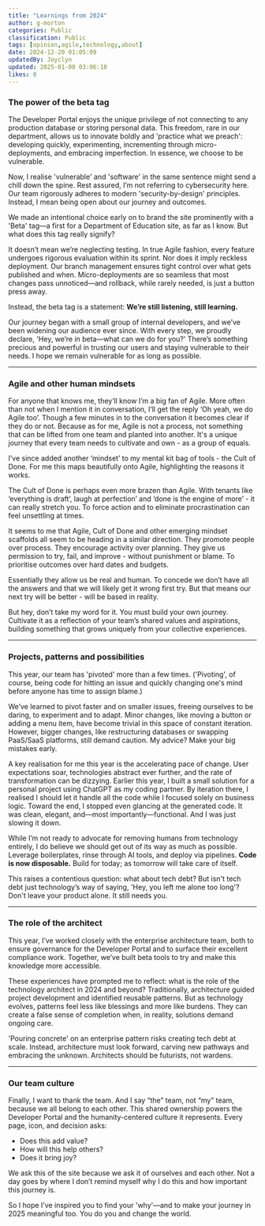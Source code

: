 ```yaml
---
title: "Learnings from 2024"
author: g-morton
categories: Public
classification: Public
tags: [opinion,agile,technology,about]
date: 2024-12-20 01:05:09 
updatedBy: Joyclyn
updated: 2025-01-08 03:06:18 
likes: 0
---
```


### The power of the beta tag

The Developer Portal enjoys the unique privilege of not connecting to any production database or storing personal data. This freedom, rare in our department, allows us to innovate boldly and 'practice what we preach': developing quickly, experimenting, incrementing through micro-deployments, and embracing imperfection. In essence, we choose to be vulnerable.

Now, I realise 'vulnerable' and 'software' in the same sentence might send a chill down the spine. Rest assured, I’m not referring to cybersecurity here. Our team rigorously adheres to modern 'security-by-design' principles. Instead, I mean being open about our journey and outcomes.

We made an intentional choice early on to brand the site prominently with a 'Beta' tag—a first for a Department of Education site, as far as I know. But what does this tag really signify?

It doesn’t mean we’re neglecting testing. In true Agile fashion, every feature undergoes rigorous evaluation within its sprint. Nor does it imply reckless deployment. Our branch management ensures tight control over what gets published and when. Micro-deployments are so seamless that most changes pass unnoticed—and rollback, while rarely needed, is just a button press away.

Instead, the beta tag is a statement: **We’re still listening, still learning.**

Our journey began with a small group of internal developers, and we’ve been widening our audience ever since. With every step, we proudly declare, 'Hey, we’re in beta—what can we do for you?' There’s something precious and powerful in trusting our users and staying vulnerable to their needs. I hope we remain vulnerable for as long as possible.

---

### Agile and other human mindsets


For anyone that knows me, they’ll know I’m a big fan of Agile. More often than not when I mention it in conversation, I’ll get the reply ‘Oh yeah, we do Agile too’. Though a few minutes in to the conversation it becomes clear if they do or not. Because as for me, Agile is not a process, not something that can be lifted from one team and planted into another. It's a unique journey that every team needs to cultivate and own - as a group of equals.

I’ve since added another ‘mindset’ to my mental kit bag of tools - the Cult of Done. For me this maps beautifully onto Agile, highlighting the reasons it works.

The Cult of Done is perhaps even more brazen than Agile. With tenants like ‘everything is draft’, laugh at perfection’ and ‘done is the engine of more’ - it can really stretch you. To force action and to eliminate procrastination can feel unsettling at times.

It seems to me that Agile, Cult of Done and other emerging mindset scaffolds all seem to be heading in a similar direction. They promote people over process. They encourage activity over planning. They give us permission to try, fail, and improve - without punishment or blame. To prioritise outcomes over hard dates and budgets.

Essentially they allow us be real and human. To concede we don’t have all the answers and that we will likely get it wrong first try. But that means our next try will be better - will be based in reality.

But hey, don’t take my word for it. You must build your own journey. Cultivate it as a reflection of your team’s shared values and aspirations, building something that grows uniquely from your collective experiences.

---

### Projects, patterns and possibilities

This year, our team has 'pivoted' more than a few times. ('Pivoting', of course, being code for hitting an issue and quickly changing one's mind before anyone has time to assign blame.)

We’ve learned to pivot faster and on smaller issues, freeing ourselves to be daring, to experiment and to adapt. Minor changes, like moving a button or adding a menu item, have become trivial in this space of constant iteration. However, bigger changes, like restructuring databases or swapping PaaS/SaaS platforms, still demand caution. My advice? Make your big mistakes early.

A key realisation for me this year is the accelerating pace of change. User expectations soar, technologies abstract ever further, and the rate of transformation can be dizzying. Earlier this year, I built a small solution for a personal project using ChatGPT as my coding partner. By iteration there, I realised I should let it handle all the code while I focused solely on business logic. Toward the end, I stopped even glancing at the generated code. It was clean, elegant, and—most importantly—functional. And I was just slowing it down.

While I’m not ready to advocate for removing humans from technology entirely, I do believe we should get out of its way as much as possible. Leverage boilerplates, rinse through AI tools, and deploy via pipelines. **Code is now disposable.** Build for today; as tomorrow will take care of itself.

This raises a contentious question: what about tech debt? But isn't tech debt just technology’s way of saying, 'Hey, you left me alone too long'?\
Don't leave your product alone. It still needs you.

---

### The role of the architect

This year, I’ve worked closely with the enterprise architecture team, both to ensure governance for the Developer Portal and to surface their excellent compliance work. Together, we’ve built beta tools to try and make this knowledge more accessible.

These experiences have prompted me to reflect: what is the role of the technology architect in 2024 and beyond? Traditionally, architecture guided project development and identified reusable patterns. But as technology evolves, patterns feel less like blessings and more like burdens. They can create a false sense of completion when, in reality, solutions demand ongoing care.

'Pouring concrete' on an enterprise pattern risks creating tech debt at scale. Instead, architecture must look forward, carving new pathways and embracing the unknown. Architects should be futurists, not wardens.

---

### Our team culture

Finally, I want to thank the team. And I say “the” team, not “my” team, because we all belong to each other. This shared ownership powers the Developer Portal and the humanity-centered culture it represents. Every page, icon, and decision asks:

- Does this add value?
- How will this help others?
- Does it bring joy?

We ask this of the site because we ask it of ourselves and each other. Not a day goes by where I don’t remind myself why I do this and how important this journey is.

So I hope I’ve inspired you to find your 'why'—and to make your journey in 2025 meaningful too.
You do you and change the world.